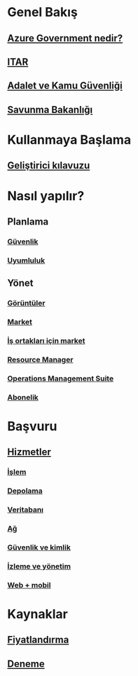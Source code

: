 # Genel Bakış
## [Azure Government nedir?](../azure-government-overview.md?toc=%2fazure%2fazure-government%2ftoc.json)
## [ITAR](documentation-government-overview-itar.md)
## [Adalet ve Kamu Güvenliği](documentation-government-overview-jps.md)
## [Savunma Bakanlığı](documentation-government-overview-dod.md)

# Kullanmaya Başlama
## [Geliştirici kılavuzu](../azure-government-developer-guide.md?toc=%2fazure%2fazure-government%2ftoc.json)

# Nasıl yapılır?
## Planlama
### [Güvenlik](documentation-government-plan-security.md)
### [Uyumluluk](documentation-government-plan-compliance.md)
## Yönet
### [Görüntüler](../azure-government-image-gallery.md?toc=%2fazure%2fazure-government%2ftoc.json)
### [Market](documentation-government-manage-marketplace.md)
### [İş ortakları için market](documentation-government-manage-marketplace-partners.md)
### [Resource Manager](documentation-government-manage-azure-resource-manager.md)
### [Operations Management Suite](documentation-government-manage-oms.md)
### [Abonelik](documentation-government-manage-subscriptions.md)

# Başvuru
## [Hizmetler](documentation-government-services.md)
### [İşlem](documentation-government-compute.md)
### [Depolama](documentation-government-services-storage.md)
### [Veritabanı](documentation-government-services-database.md)
### [Ağ](documentation-government-networking.md)
### [Güvenlik ve kimlik](documentation-government-services-securityandidentity.md)
### [İzleme ve yönetim](documentation-government-services-monitoringandmanagement.md)
### [Web + mobil](documentation-government-services-webandmobile.md)

# Kaynaklar
## [Fiyatlandırma](https://azure.microsoft.com/pricing/)
## [Deneme](https://azuregov.microsoft.com/trial/azuregovtrial)


<!--HONumber=Dec16_HO2-->


